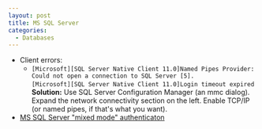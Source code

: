 ```yaml
---
layout: post
title: MS SQL Server
categories:
  - Databases
---
```

* Client errors:  
  * `[Microsoft][SQL Server Native Client 11.0]Named Pipes Provider: Could not open a connection to SQL Server [5].`  
  `[Microsoft][SQL Server Native Client 11.0]Login timeout expired`  
  **Solution:** Use SQL Server Configuration Manager (an mmc dialog). Expand the network connectivity section on the left. Enable TCP/IP (or named pipes, if that's what you want).  
* [MS SQL Server "mixed mode" authenticaton](https://docs.microsoft.com/en-us/sql/relational-databases/security/choose-an-authentication-mode?view=sql-server-ver15)
